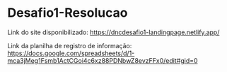 # Desafio1-Resolucao

Link do site disponibilizado: https://dncdesafio1-landingpage.netlify.app/

Link da planilha de registro de informação: https://docs.google.com/spreadsheets/d/1-mca3jMeg1Fsmb1ActCGoi4c6xz88PDNbwZ8evzFFx0/edit#gid=0
